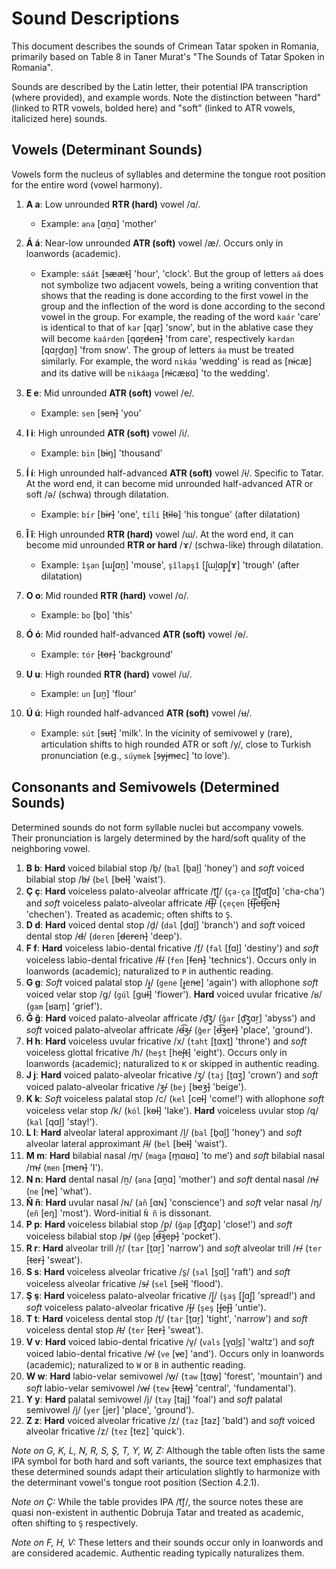 # Sound Descriptions

This document describes the sounds of Crimean Tatar spoken in Romania, primarily based on Table 8 in Taner Murat's "The Sounds of Tatar Spoken in Romania".

Sounds are described by the Latin letter, their potential IPA transcription (where provided), and example words. Note the distinction between "hard" (linked to RTR vowels, bolded here) and "soft" (linked to ATR vowels, italicized here) sounds.

## Vowels (Determinant Sounds)

Vowels form the nucleus of syllables and determine the tongue root position for the entire word (vowel harmony).

1.  **A a**: Low unrounded **RTR (hard)** vowel /ɑ/.
    *   Example: `ana` [ɑṉɑ] 'mother'

2.  **Á á**: Near-low unrounded **ATR (soft)** vowel /æ/. Occurs only in loanwords (academic).
    *   Example: `sáát`  [s̶ææt̶] 'hour', 'clock'. But the group of letters `aá` does not symbolize two adjacent vowels, being a writing convention that shows that the reading is done according to the first vowel in the group and the inflection of the word is done according to the second vowel in the group. For example, the reading of the word `kaár` 'care' is identical to that of `kar` [qaṟ] 'snow', but in the ablative case they will become `kaárden` [qɑṟd̶en̶] 'from care', respectively `kardan` [qɑṟḏɑṉ] 'from snow'. The group of letters `áa` must be treated similarly. For example, the word `nikáa` 'wedding' is read as [n̶icæ] and its dative will be `nikáaga` [n̶icæʁɑ] 'to the wedding'.

3.  **E e**: Mid unrounded **ATR (soft)** vowel /e/.
    *   Example: `sen` [s̶en̶] 'you'

4.  **I i**: High unrounded **ATR (soft)** vowel /i/.
    *   Example: `bin` [b̶iŋ] 'thousand'

5.  **Í í**: High unrounded half-advanced **ATR (soft)** vowel /ɨ/. Specific to Tatar. At the word end, it can become mid unrounded half-advanced ATR or soft /ə/ (schwa) through dilatation.
    *   Example: `bír` [b̶ɨr̶] 'one', `tílí` [t̶ɨl̶ə] 'his tongue' (after dilatation)

6.  **Î î**: High unrounded **RTR (hard)** vowel /ɯ/. At the word end, it can become mid unrounded **RTR or hard** /ɤ/ (schwa-like) through dilatation.
    *   Example: `îşan` [ɯʃ̱ɑṉ] 'mouse', `şîlapşî` [ʃ̱ɯḻɑp̱ʃ̱ɤ] 'trough' (after dilatation)

7.  **O o**: Mid rounded **RTR (hard)** vowel /o/.
    *   Example: `bo` [ḇo] 'this'

8.  **Ó ó**: Mid rounded half-advanced **ATR (soft)** vowel /ɵ/.
    *   Example: `tór` [t̶ɵr̶] 'background'

9.  **U u**: High rounded **RTR (hard)** vowel /u/.
    *   Example: `un` [uṉ] 'flour'

10. **Ú ú**: High rounded half-advanced **ATR (soft)** vowel /ʉ/.
    *   Example: `sút` [s̶ʉt̶] 'milk'. In the vicinity of semivowel y (rare), articulation shifts to high rounded ATR or soft /y/, close to Turkish pronunciation (e.g., `súymek` [s̶yj̶m̶ec] 'to love').

## Consonants and Semivowels (Determined Sounds)

Determined sounds do not form syllable nuclei but accompany vowels. Their pronunciation is largely determined by the hard/soft quality of the neighboring vowel.

1.  **B b**: **Hard** voiced bilabial stop /ḇ/ (`bal` [ḇaḻ] 'honey') and *soft* voiced bilabial stop /b̶/ (`bel` [b̶el̶] 'waist').
2.  **Ç ç**: **Hard** voiceless palato-alveolar affricate /ṯ͡ʃ̱/ (`ça-ça` [ṯ͡ʃ̱ɑṯ͡ʃ̱ɑ] 'cha-cha') and *soft* voiceless palato-alveolar affricate /t̶͡ʃ̶/ (`çeçen` [t̶͡ʃ̶et̶͡ʃ̶en̶] 'chechen'). Treated as academic; often shifts to `Ş`.
3.  **D d**: **Hard** voiced dental stop /ḏ/ (`dal` [ḏɑḻ] 'branch') and *soft* voiced dental stop /d̶/ (`deren` [d̶er̶en̶] 'deep').
4.  **F f**: **Hard** voiceless labio-dental fricative /f̱/ (`fal` [f̱ɑḻ] 'destiny') and *soft* voiceless labio-dental fricative /f̶/ (`fen` [f̶en̶] 'technics'). Occurs only in loanwords (academic); naturalized to `P` in authentic reading.
5.  **G g**: *Soft* voiced palatal stop /ɟ̱/ (`gene` [ɟ̱en̶e] 'again') with allophone *soft* voiced velar stop /g/ (`gúl` [gu̶l̶] 'flower'). **Hard** voiced uvular fricative /ʁ/ (`gam` [ʁam̱] 'grief').
6.  **Ğ ğ**: **Hard** voiced palato-alveolar affricate /ḏ͡ʒ̱/ (`ğar` [ḏ͡ʒ̱ɑṟ] 'abyss') and *soft* voiced palato-alveolar affricate /d̶͡ʒ̶/ (`ğer` [d̶͡ʒ̶er̶] 'place', 'ground'). 
7.  **H h**: **Hard** voiceless uvular fricative /x/ (`taht` [ṯɑxṯ] 'throne') and *soft* voiceless glottal fricative /h/ (`heşt` [heʃ̶t̶] 'eight'). Occurs only in loanwords (academic); naturalized to `K` or skipped in authentic reading.
8.  **J j**: **Hard** voiced palato-alveolar fricative /ʒ̱/ (`taj` [ṯɑʒ̱] 'crown') and *soft* voiced palato-alveolar fricative /ʒ̶/ (`bej` [b̶eʒ̶] 'beige').
9.  **K k**: *Soft* voiceless palatal stop /c/ (`kel` [cel̶] 'come!') with allophone *soft* voiceless velar stop /k/ (`kól` [kɵl̶] 'lake'). **Hard** voiceless uvular stop /q/ (`kal` [qɑḻ] 'stay!').
10. **L l**: **Hard** alveolar lateral approximant /ḻ/ (`bal` [ḇɑḻ] 'honey') and *soft* alveolar lateral approximant /l̶/ (`bel` [b̶el̶] 'waist').
11. **M m**: **Hard** bilabial nasal /m̱/ (`maga` [m̱ɑʁɑ] 'to me') and *soft* bilabial nasal /m̶/ (`men` [m̶en̶] 'I').
12. **N n**: **Hard** dental nasal /ṉ/ (`ana` [ɑṉɑ] 'mother') and *soft* dental nasal /n̶/ (`ne` [n̶e] 'what').
13. **Ñ ñ**: **Hard** uvular nasal /ɴ/ (`añ` [ɑɴ] 'conscience') and *soft* velar nasal /ŋ/ (`eñ` [eŋ] 'most'). Word-initial `Ñ ñ` is dissonant.
14. **P p**: **Hard** voiceless bilabial stop /p̱/ (`ğap` [ḏ͡ʒ̱ɑp̱] 'close!') and *soft* voiceless bilabial stop /p̶/ (`ğep` [d̶͡ʒ̶ep̶] 'pocket').
15. **R r**: **Hard** alveolar trill /ṟ/ (`tar` [ṯɑṟ] 'narrow') and *soft* alveolar trill /r̶/ (`ter` [t̶er̶] 'sweat').
16. **S s**: **Hard** voiceless alveolar fricative /s̱/ (`sal` [s̱ɑḻ] 'raft') and *soft* voiceless alveolar fricative /s̶/ (`sel` [s̶el̶] 'flood').
17. **Ş ş**: **Hard** voiceless palato-alveolar fricative /ʃ̱/ (`şaş` [ʃ̱ɑʃ̱] 'spread!') and *soft* voiceless palato-alveolar fricative /ʃ̶/ (`şeş` [ʃ̶eʃ̶] 'untie').
18. **T t**: **Hard** voiceless dental stop /ṯ/ (`tar` [ṯɑṟ] 'tight', 'narrow') and *soft* voiceless dental stop /t̶/ (`ter` [t̶er̶] 'sweat').
19. **V v**: **Hard** voiced labio-dental fricative /v̱/ (`vals` [v̱ɑḻs̱] 'waltz') and *soft* voiced labio-dental fricative /v̶/ (`ve` [v̶e] 'and'). Occurs only in loanwords (academic); naturalized to `W` or `B` in authentic reading.
20. **W w**: **Hard** labio-velar semivowel /w̱/ (`taw` [ṯɑw̱] 'forest', 'mountain') and *soft* labio-velar semivowel /w̶/ (`tew` [t̶ew̶] 'central', 'fundamental').
21. **Y y**: **Hard** palatal semivowel /j/ (`tay` [taj] 'foal') and *soft* palatal semivowel /j/ (`yer` [jer] 'place', 'ground').
22. **Z z**: **Hard** voiced alveolar fricative /z/ (`taz` [taz] 'bald') and *soft* voiced alveolar fricative /z/ (`tez` [tez] 'quick').

*Note on G, K, L, N, R, S, Ş, T, Y, W, Z:* Although the table often lists the same IPA symbol for both hard and soft variants, the source text emphasizes that these determined sounds adapt their articulation slightly to harmonize with the determinant vowel's tongue root position (Section 4.2.1).

*Note on Ç:* While the table provides IPA /t͡ʃ/, the source notes these are quasi non-existent in authentic Dobruja Tatar and treated as academic, often shifting to `Ş` respectively.

*Note on F, H, V:* These letters and their sounds occur only in loanwords and are considered academic. Authentic reading typically naturalizes them.
